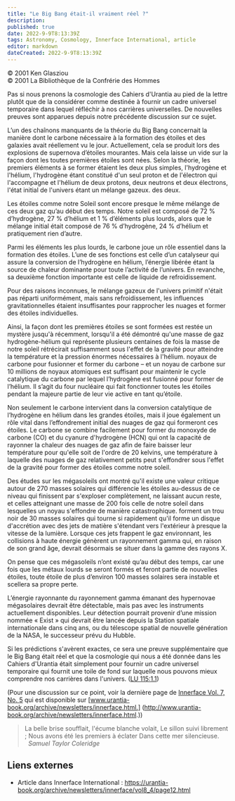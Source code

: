 ```yaml
---
title: "Le Big Bang était-il vraiment réel ?"
description: 
published: true
date: 2022-9-9T8:13:39Z
tags: Astronomy, Cosmology, Innerface International, article
editor: markdown
dateCreated: 2022-9-9T8:13:39Z
---
```


<p class="v-card v-sheet theme--light gray lighten-3 px-2">© 2001 Ken Glasziou<br>© 2001 La Bibliothèque de la Confrérie des Hommes</p>


Pas si nous prenons la cosmologie des Cahiers d'Urantia au pied de la lettre plutôt que de la considérer comme destinée à fournir un cadre universel temporaire dans lequel réfléchir à nos carrières universelles. De nouvelles preuves sont apparues depuis notre précédente discussion sur ce sujet.

L’un des chaînons manquants de la théorie du Big Bang concernait la manière dont le carbone nécessaire à la formation des étoiles et des galaxies avait réellement vu le jour. Actuellement, cela se produit lors des explosions de supernova d’étoiles mourantes. Mais cela laisse un vide sur la façon dont les toutes premières étoiles sont nées. Selon la théorie, les premiers éléments à se former étaient les deux plus simples, l'hydrogène et l'hélium, l'hydrogène étant constitué d'un seul proton et de l'électron qui l'accompagne et l'hélium de deux protons, deux neutrons et deux électrons, l'état initial de l'univers étant un mélange gazeux. des deux.

Les étoiles comme notre Soleil sont encore presque le même mélange de ces deux gaz qu’au début des temps. Notre soleil est composé de 72 % d’hydrogène, 27 % d’hélium et 1 % d’éléments plus lourds, alors que le mélange initial était composé de 76 % d’hydrogène, 24 % d’hélium et pratiquement rien d’autre.

Parmi les éléments les plus lourds, le carbone joue un rôle essentiel dans la formation des étoiles. L’une de ses fonctions est celle d’un catalyseur qui assure la conversion de l’hydrogène en hélium, l’énergie libérée étant la source de chaleur dominante pour toute l’activité de l’univers. En revanche, sa deuxième fonction importante est celle de liquide de refroidissement.

Pour des raisons inconnues, le mélange gazeux de l'univers primitif n'était pas réparti uniformément, mais sans refroidissement, les influences gravitationnelles étaient insuffisantes pour rapprocher les nuages et former des étoiles individuelles.

Ainsi, la façon dont les premières étoiles se sont formées est restée un mystère jusqu'à récemment, lorsqu'il a été démontré qu'une masse de gaz hydrogène-hélium qui représente plusieurs centaines de fois la masse de notre soleil rétrécirait suffisamment sous l'effet de la gravité pour atteindre la température et la pression énormes nécessaires à l'hélium. noyaux de carbone pour fusionner et former du carbone – et un noyau de carbone sur 10 millions de noyaux atomiques est suffisant pour maintenir le cycle catalytique du carbone par lequel l’hydrogène est fusionné pour former de l’hélium. Il s’agit du four nucléaire qui fait fonctionner toutes les étoiles pendant la majeure partie de leur vie active en tant qu’étoile.

Non seulement le carbone intervient dans la conversion catalytique de l’hydrogène en hélium dans les grandes étoiles, mais il joue également un rôle vital dans l’effondrement initial des nuages de gaz qui formeront ces étoiles. Le carbone se combine facilement pour former du monoxyde de carbone (CO) et du cyanure d'hydrogène (HCN) qui ont la capacité de rayonner la chaleur des nuages de gaz afin de faire baisser leur température pour qu'elle soit de l'ordre de 20 kelvins, une température à laquelle des nuages de gaz relativement petits peut s'effondrer sous l'effet de la gravité pour former des étoiles comme notre soleil.

Des études sur les mégasoleils ont montré qu'il existe une valeur critique autour de 270 masses solaires qui différencie les étoiles au-dessus de ce niveau qui finissent par s'exploser complètement, ne laissant aucun reste, et celles atteignant une masse de 200 fois celle de notre soleil dans lesquelles un noyau s'effondre de manière catastrophique. forment un trou noir de 30 masses solaires qui tourne si rapidement qu'il forme un disque d'accrétion avec des jets de matière s'étendant vers l'extérieur à presque la vitesse de la lumière. Lorsque ces jets frappent le gaz environnant, les collisions à haute énergie génèrent un rayonnement gamma qui, en raison de son grand âge, devrait désormais se situer dans la gamme des rayons X.

On pense que ces mégasoleils n’ont existé qu’au début des temps, car une fois que les métaux lourds se seront formés et feront partie de nouvelles étoiles, toute étoile de plus d’environ 100 masses solaires sera instable et scellera sa propre perte.

L’énergie rayonnante du rayonnement gamma émanant des hypernovae mégasolaires devrait être détectable, mais pas avec les instruments actuellement disponibles. Leur détection pourrait provenir d’une mission nommée « Exist » qui devrait être lancée depuis la Station spatiale internationale dans cinq ans, ou du télescope spatial de nouvelle génération de la NASA, le successeur prévu du Hubble.

Si les prédictions s'avèrent exactes, ce sera une preuve supplémentaire que le Big Bang était réel et que la cosmologie qui nous a été donnée dans les Cahiers d'Urantia était simplement pour fournir un cadre universel temporaire qui fournit une toile de fond sur laquelle nous pouvons mieux comprendre nos carrières dans l'univers. ([LU 115:1.1](/fr/The_Urantia_Book/115#p1_1))

(Pour une discussion sur ce point, voir la dernière page de [Innerface Vol. 7, No. 5](/fr/index/articles_innerface#volume-7-no-5) qui est disponible sur [www.urantia-book.org/archive/newsletters/innerface.html.] (http://www.urantia-book.org/archive/newsletters/innerface.html.))

> La belle brise soufflait, l'écume blanche volait,
> Le sillon suivi librement ;
> Nous avons été les premiers à éclater
> Dans cette mer silencieuse.
> &nbsp; &nbsp; &nbsp; _Samuel Taylor Coleridge_

## Liens externes

- Article dans Innerface International : https://urantia-book.org/archive/newsletters/innerface/vol8_4/page12.html




